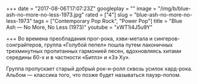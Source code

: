 +++
date = "2017-08-06T17:07:23Z"
googleplay = ""
image = "/img/b/blue-ash-no-more-no-less-1973.jpg"
rated = ["4"]
slug = "blue-ash-no-more-no-less-1973"
tags = ["Contemporary Pop Rock", "Power Pop"]
title = "Blue Ash — No More, No Less (1973)"
youtube = "xWT1i4J5u9Y"

+++
Во времена преобладания прог-рока, хэви-метала и сингеров-сонграйтеров, группа «Голубой пепел» пошла путем лаконичных трехминутных пропитанных гармонией песен, вдохновляясь хитами середины 60-х и в частности «Битлз» и «Зэ Ху».

Группа пропускает старый добрый рок-н-ролл сквозь усилок хард-рока. Альбом — классика того, что позже будет называться пауэр-попом.
